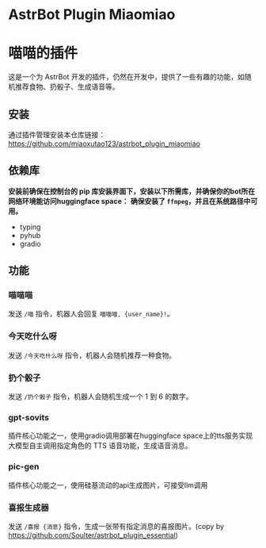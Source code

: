 # AstrBot Plugin Miaomiao
# 喵喵的插件

这是一个为 AstrBot 开发的插件，仍然在开发中，提供了一些有趣的功能，如随机推荐食物、扔骰子、生成语音等。


## 安装

通过插件管理安装本仓库链接： 
https://github.com/miaoxutao123/astrbot_plugin_miaomiao

## 依赖库

**安装前确保在控制台的 pip 库安装界面下，安装以下所需库，并确保你的bot所在网络环境能访问huggingface space：**
**确保安装了 `ffmpeg`，并且在系统路径中可用。**

- typing
- pyhub
- gradio

## 功能

### 喵喵喵
发送 `/喵` 指令，机器人会回复 `喵喵喵, {user_name}!`。

### 今天吃什么呀
发送 `/今天吃什么呀` 指令，机器人会随机推荐一种食物。

### 扔个骰子
发送 `/扔个骰子` 指令，机器人会随机生成一个 1 到 6 的数字。

### gpt-sovits
插件核心功能之一，使用gradio调用部署在huggingface space上的tts服务实现大模型自主调用指定角色的 TTS 语音功能，生成语音消息。

### pic-gen
插件核心功能之一，使用硅基流动的api生成图片，可接受llm调用

### 喜报生成器
发送 `/喜报 {消息}` 指令，生成一张带有指定消息的喜报图片。(copy by https://github.com/Soulter/astrbot_plugin_essential)
